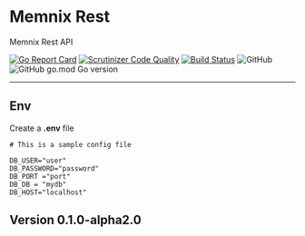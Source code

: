 # Memnix Rest
Memnix Rest API

[![Go Report Card](https://goreportcard.com/badge/github.com/memnix/memnix-rest)](https://goreportcard.com/report/github.com/memnix/memnix-rest) [![Scrutinizer Code Quality](https://scrutinizer-ci.com/g/memnix/memnix-rest/badges/quality-score.png?b=main)](https://scrutinizer-ci.com/g/memnix/memnix-rest/?branch=main) [![Build Status](https://scrutinizer-ci.com/g/memnix/memnix-rest/badges/build.png?b=main)](https://scrutinizer-ci.com/g/memnix/memnix-rest/build-status/main)  ![GitHub](https://img.shields.io/github/license/Memnix/memnix-rest?style=flat-square) ![GitHub go.mod Go version](https://img.shields.io/github/go-mod/go-version/memnix/memnix-rest?style=flat-square)
___
## Env

Create a **.env** file 

```
# This is a sample config file

DB_USER="user"
DB_PASSWORD="password"
DB_PORT ="port"
DB_DB = "mydb"
DB_HOST="localhost"
```

## Version 0.1.0-alpha2.0